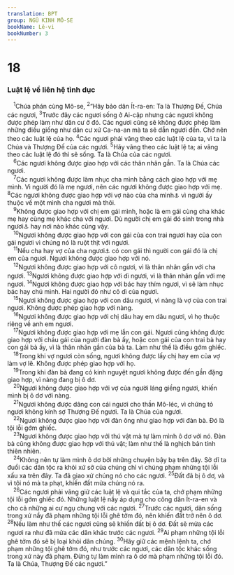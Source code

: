 ```yaml
---
translation: BPT
group: NGŨ KINH MÔ-SE
bookName: Lê-vi 
bookNumber: 3
---
```


<div class="title"><h1>18</h1><h3>Luật lệ về liên hệ tình dục</h3></div>
<span class="verse le_18_1"> <sup>1</sup>Chúa phán cùng Mô-se,</span>
<span class="verse le_18_2"><sup>2</sup>“Hãy bảo dân Ít-ra-en: Ta là Thượng Đế, Chúa các ngươi,</span>
<span class="verse le_18_3"><sup>3</sup>Trước đây các ngươi sống ở Ai-cập nhưng các ngươi không được phép làm như dân cư ở đó. Các ngươi cũng sẽ không được phép làm những điều giống như dân cư xứ Ca-na-an mà ta sẽ dẫn ngươi đến. Chớ nên theo các luật lệ của họ.</span>
<span class="verse le_18_4"><sup>4</sup>Các ngươi phải vâng theo các luật lệ của ta, vì ta là Chúa và Thượng Đế của các ngươi.</span>
<span class="verse le_18_5"><sup>5</sup>Hãy vâng theo các luật lệ ta; ai vâng theo các luật lệ đó thì sẽ sống. Ta là Chúa của các ngươi.<br/></span>
<span class="verse le_18_6"> <sup>6</sup>Các ngươi không được giao hợp với các thân nhân gần. Ta là Chúa các ngươi.<br/></span>
<span class="verse le_18_7"> <sup>7</sup>Các ngươi không được làm nhục cha mình bằng cách giao hợp với mẹ mình. Vì người đó là mẹ ngươi, nên các ngươi không được giao hợp với mẹ.</span>
<span class="verse le_18_8"><sup>8</sup>Các ngươi không được giao hợp với vợ nào của cha mình<a data-toggle="tooltip" data-placement="bottom" title="Có bản thêm “mặc dù người đó không phải là mẹ ngươi đi nữa.” Nguyên văn, “Vì nàng là sự trần truồng của cha ngươi.”">⚓</a> vì người ấy thuộc về một mình cha ngươi mà thôi.<br/></span>
<span class="verse le_18_9"> <sup>9</sup>Không được giao hợp với chị em gái mình, hoặc là em gái cùng cha khác mẹ hay cùng mẹ khác cha với ngươi. Dù người chị em gái đó sinh trong nhà ngươi<a data-toggle="tooltip" data-placement="bottom" title="Nếu một người có nhiều vợ, mỗi người vợ và con của người đó ở lều riêng, hay một phần riêng trong nhà. Như thế ngươi không được giao hợp với bất cứ con gái nào của cha mình, dù cho là chị em ruột hay chị em cùng cha khác mẹ.">⚓</a> hay nơi nào khác cũng vậy.<br/></span>
<span class="verse le_18_10"> <sup>10</sup>Ngươi không được giao hợp với con gái của con trai ngươi hay của con gái ngươi vì chúng nó là ruột thịt với ngươi.<br/></span>
<span class="verse le_18_11"> <sup>11</sup>Nếu cha hay vợ của cha ngươi<a data-toggle="tooltip" data-placement="bottom" title="Đây có thể nói về mẹ kế.">⚓</a> có con gái thì người con gái đó là chị em của ngươi. Ngươi không được giao hợp với nó.<br/></span>
<span class="verse le_18_12"> <sup>12</sup>Ngươi không được giao hợp với cô ngươi, vì là thân nhân gần với cha ngươi.</span>
<span class="verse le_18_13"><sup>13</sup>Ngươi không được giao hợp với dì ngươi, vì là thân nhân gần với mẹ ngươi.</span>
<span class="verse le_18_14"><sup>14</sup>Ngươi không được giao hợp với bác hay thím ngươi, vì sẽ làm nhục bác hay chú mình. Hai người đó như cô dì của ngươi.<br/></span>
<span class="verse le_18_15"> <sup>15</sup>Ngươi không được giao hợp với con dâu ngươi, vì nàng là vợ của con trai ngươi. Không được phép giao hợp với nàng.<br/></span>
<span class="verse le_18_16"> <sup>16</sup>Ngươi không được giao hợp với chị dâu hay em dâu ngươi, vì họ thuộc riêng về anh em ngươi.<br/></span>
<span class="verse le_18_17"> <sup>17</sup>Ngươi không được giao hợp với mẹ lẫn con gái. Ngươi cũng không được giao hợp với cháu gái của người đàn bà ấy, hoặc con gái của con trai bà hay con gái bà ấy, vì là thân nhân gần của bà ta. Làm như thế là điều gớm ghiếc.<br/></span>
<span class="verse le_18_18"> <sup>18</sup>Trong khi vợ ngươi còn sống, ngươi không được lấy chị hay em của vợ làm vợ lẽ. Không được phép giao hợp với họ.<br/></span>
<span class="verse le_18_19"> <sup>19</sup>Trong khi đàn bà đang có kinh nguyệt ngươi không được đến gần đặng giao hợp, vì nàng đang bị ô dơ.<br/></span>
<span class="verse le_18_20"> <sup>20</sup>Ngươi không được giao hợp với vợ của người láng giềng ngươi, khiến mình bị ô dơ với nàng.<br/></span>
<span class="verse le_18_21"> <sup>21</sup>Ngươi không được dâng con cái ngươi cho thần Mô-léc, vì chứng tỏ ngươi không kính sợ Thượng Đế ngươi. Ta là Chúa của ngươi.<br/></span>
<span class="verse le_18_22"> <sup>22</sup>Ngươi không được giao hợp với đàn ông như giao hợp với đàn bà. Đó là tội lỗi gớm ghiếc.<br/></span>
<span class="verse le_18_23"> <sup>23</sup>Ngươi không được giao hợp với thú vật mà tự làm mình ô dơ với nó. Đàn bà cũng không được giao hợp với thú vật; làm như thế là nghịch bản tính thiên nhiên.<br/></span>
<span class="verse le_18_24"> <sup>24</sup>Không nên tự làm mình ô dơ bởi những chuyện bậy bạ trên đây. Sở dĩ ta đuổi các dân tộc ra khỏi xứ sở của chúng chỉ vì chúng phạm những tội lỗi xấu xa trên đây. Ta đã giao xứ chúng nó cho các ngươi.</span>
<span class="verse le_18_25"><sup>25</sup>Đất đã bị ô dơ, và vì tội nó mà ta phạt, khiến đất mửa chúng nó ra.<br/></span>
<span class="verse le_18_26"> <sup>26</sup>Các ngươi phải vâng giữ các luật lệ và qui tắc của ta, chớ phạm những tội lỗi gớm ghiếc đó. Những luật lệ nầy áp dụng cho công dân Ít-ra-en và cho cả những ai cư ngụ chung với các ngươi.</span>
<span class="verse le_18_27"><sup>27</sup>Trước các ngươi, dân sống trong xứ nầy đã phạm những tội lỗi ghê tởm đó, nên khiến đất trở nên ô dơ.</span>
<span class="verse le_18_28"><sup>28</sup>Nếu làm như thế các ngươi cũng sẽ khiến đất bị ô dơ. Đất sẽ mửa các ngươi ra như đã mửa các dân khác trước các ngươi.</span>
<span class="verse le_18_29"><sup>29</sup>Ai phạm những tội lỗi ghê tởm đó sẽ bị loại khỏi dân chúng.</span>
<span class="verse le_18_30"><sup>30</sup>Hãy giữ các mệnh lệnh ta, chớ phạm những tội ghê tởm đó, như trước các ngươi, các dân tộc khác sống trong xứ này đã phạm. Đừng tự làm mình ra ô dơ mà phạm những tội lỗi đó. Ta là Chúa, Thượng Đế các ngươi.”<br/></span>
